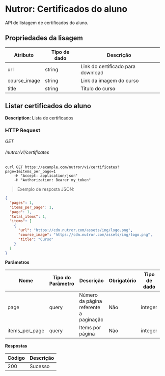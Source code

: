 # Nutror: Certificados do aluno #

API de listagem de certificados do aluno.

## Propriedades da lisagem ##

| Atributo     | Tipo de dado | Descrição                         |
|--------------|--------------|-----------------------------------|
| url          | string       | Link do certificado para download |
| course_image | string       | Link da imagem do curso           |
| title        | string       | Título do curso                   |

## Listar certificados do aluno

**Description:** Lista de certificados

### HTTP Request 
<div class="api-endpoint">
	<div class="endpoint-data">
		<i class="label label-post">GET</i>
		<h6>/nutror/v1/certificates</h6>
	</div>
</div>

```shell
curl GET https://example.com/nutror/v1/certificates?page=1&items_per_page=1
    -H "Accept: application/json"
    -H "Authorization: Bearer my_token"
```

> Exemplo de resposta JSON:

```json
{
  "pages": 1,
  "items_per_page": 1,
  "page": 1,
  "total_items": 1,
  "items": [
    {
      "url": "https://cdn.nutror.com/assets/img/logo.png",
      "course_image": "https://cdn.nutror.com/assets/img/logo.png",
      "title": "Curso"
    }
  ]
}
```

**Parâmetros**

| Nome           | Tipo do Parâmetro | Descrição                              | Obrigatório | Tipo de dado |
|----------------|-------------------|----------------------------------------|-------------|--------------|
| page           | query             | Número da página referente a paginação | Não         | integer      |
| items_per_page | query             | Items por página                       | Não         | integer      |

**Respostas**

| Código | Descrição |
|--------|-----------|
| 200    | Sucesso   |
